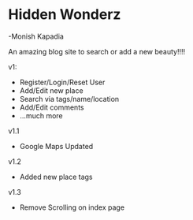 # Hidden Wonderz
<p>-Monish Kapadia</p>
<p>An amazing blog site to search or add a new beauty!!!!</p>

<p>v1:</p>
<ul>
	<li>Register/Login/Reset User</li>
	<li>Add/Edit new place</li>
	<li>Search via tags/name/location</li>
	<li>Add/Edit comments</li>
	<li>...much more</li>
</ul>

<p>v1.1</p>
<ul>
	<li>Google Maps Updated</li>
</ul>

<p>v1.2</p>
<ul>
	<li>Added new place tags</li>
</ul>

<p>v1.3</p>
<ul>
	<li>Remove Scrolling on index page</li>
</ul>